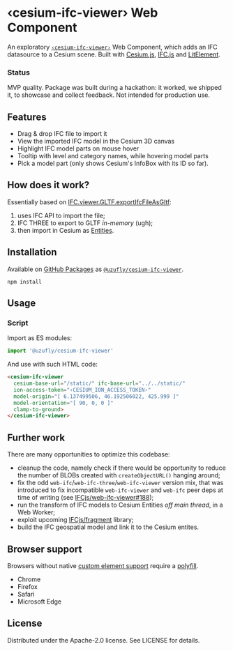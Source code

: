 # ‹cesium-ifc-viewer› Web Component

An exploratory [`‹cesium-ifc-viewer›`](cesium-ifc-viewer/) Web Component, which adds an IFC datasource to a Cesium scene. Built with [Cesium.js](https://cesium.com/platform/cesiumjs/), [IFC.js](https://ifcjs.github.io/info/) and [LitElement](https://lit.dev).

### Status

MVP quality. Package was built during a hackathon: it worked, we shipped it, to showcase and collect feedback. Not intended for production use.

## Features

* Drag & drop IFC file to import it
* View the imported IFC model in the Cesium 3D canvas
* Highlight IFC model parts on mouse hover
* Tooltip with level and category names, while hovering model parts
* Pick a model part (only shows Cesium's InfoBox with its ID so far).

## How does it work?

Essentially based on [IFC.viewer.GLTF.exportIfcFileAsGltf](https://ifcjs.github.io/info/docs/Guide/web-ifc-viewer/Tutorials/IFC%20to%20gLTF/):

1. uses IFC API to import the file;
2. IFC THREE to export to GLTF _in-memory_ (ugh);
3. then import in Cesium as [Entities](https://cesium.com/learn/cesiumjs/ref-doc/Entity.html).

## Installation

Available on [GitHub Packages][registry] as [`@uzufly/cesium-ifc-viewer`][package].

```shell
npm install
```

[registry]: https://npm.pkg.github.com
[package]: https://github.com/uzufly/explorator/pkgs/npm/cesium-ifc-viewer

## Usage

### Script

Import as ES modules:

```js
import '@uzufly/cesium-ifc-viewer'
```

And use with such HTML code:

```html
<cesium-ifc-viewer
  cesium-base-url="/static/" ifc-base-url="../../static/"
  ion-access-token="‹CESIUM_ION_ACCESS_TOKEN›"
  model-origin="[ 6.137499506, 46.192506022, 425.999 ]"
  model-orientation="[ 90, 0, 0 ]"
  clamp-to-ground>
</cesium-ifc-viewer>
```

## Further work

There are many opportunities to optimize this codebase:

* cleanup the code, namely check if there would be opportunity to reduce the number of BLOBs created with `createObjectURL()` hanging around;
* fix the odd `web-ifc`/`web-ifc-three`/`web-ifc-viewer` version mix, that was introduced to fix incompatible `web-ifc-viewer` and `web-ifc` peer deps at time of writing (see [IFCjs/web-ifc-viewer#188](https://github.com/IFCjs/web-ifc-viewer/issues/188));
* run the transform of IFC models to Cesium Entities _off main thread_, in a Web Worker;
* exploit upcoming [IFCjs/fragment](https://github.com/IFCjs/fragment) library;
* build the IFC geospatial model and link it to the Cesium entites.

## Browser support

Browsers without native [custom element support][support] require a [polyfill][].

* Chrome
* Firefox
* Safari
* Microsoft Edge

[support]: https://caniuse.com/custom-elementsv1
[polyfill]: https://github.com/webcomponents/polyfills

## License

Distributed under the Apache-2.0 license. See LICENSE for details.